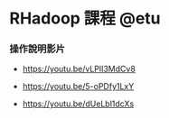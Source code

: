 # RHadoop 課程 @etu

### 操作說明影片
- https://youtu.be/vLPlI3MdCv8

- https://youtu.be/5-oPDfy1LxY

- https://youtu.be/dUeLbl1dcXs

